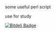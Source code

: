some useful perl script

use for study


[![Bitdeli Badge](https://d2weczhvl823v0.cloudfront.net/soarpenguin/perl-scripts/trend.png)](https://bitdeli.com/free "Bitdeli Badge")

